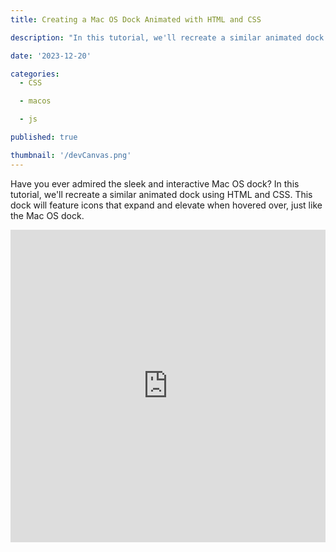 ```yaml
---
title: Creating a Mac OS Dock Animated with HTML and CSS

description: "In this tutorial, we'll recreate a similar animated dock using HTML and CSS. This dock will feature icons that expand and elevate when hovered over, just like the Mac OS dock."

date: '2023-12-20'

categories:
  - CSS

  - macos

  - js

published: true

thumbnail: '/devCanvas.png'
---
```


Have you ever admired the sleek and interactive Mac OS dock? In this tutorial, we'll recreate a similar animated dock using HTML and CSS. This dock will feature icons that expand and elevate when hovered over, just like the Mac OS dock.

<iframe
                title="embed"
                src="https://snippet-bice.vercel.app/play/eKCyam/embed"
                frameborder="0"
                height="500px"
                width="100%"
                loading="lazy"  
/>

### Setting up the HTML Structure

Let's start by creating the HTML structure for our animated dock:

```html
<div class="dock">
	<ul class="dock-list">
		<li>
			<img
				src="https://uploads-ssl.webflow.com/5f7081c044fb7b3321ac260e/5f70853981255cc36b3a37af_finder.png"
				alt="Finder"
			/>
		</li>
		<li>
			<img
				src="https://uploads-ssl.webflow.com/5f7081c044fb7b3321ac260e/5f70853ddd826358438eda6d_safari.png"
				alt="Safari"
			/>
		</li>
		<li>
			<img
				src="https://uploads-ssl.webflow.com/5f7081c044fb7b3321ac260e/5fedaca72d254225f4231a31_45_facetime.png"
				alt="Facetime"
			/>
		</li>
		<li>
			<img
				src="https://uploads-ssl.webflow.com/5f7081c044fb7b3321ac260e/5f70853270b5e2ccfd795b49_appstore.png"
				alt="App Store"
			/>
		</li>
		<li>
			<img
				src="https://uploads-ssl.webflow.com/5f7081c044fb7b3321ac260e/5f708535849ec3b2e752cef3_calendar.png"
				alt="Calender"
			/>
		</li>
		<li>
			<img
				src="https://uploads-ssl.webflow.com/5f7081c044fb7b3321ac260e/5f70853943597517f128b9b4_launchpad.png"
				alt="Drawer"
			/>
		</li>
	</ul>
</div>
```

Replace the image URLs with your preferred icons. Ensure they are appropriately sized and have transparent backgrounds for a cleaner look.

### Styling the Dock with CSS

Now, let's style our dock and its icons using CSS to achieve the Mac OS-like appearance and animations:

### CSS

```css
body {
	background-color: white;
}
```

#### Dock Container Styles

```css
.dock {
	position: fixed;
	bottom: 0;
	left: 50%;
	height: 75px;
	background: #f0f0f0;
	backdrop-filter: blur(10px);
	z-index: 999;
	width: fit-content;
	transform: translateX(-50%);
	padding: 0 20px;
	border-radius: 30px;
	margin-bottom: 20px;
}
```

- `position: fixed;` fixes the dock at the bottom of the viewport, ensuring it remains visible even when the user scrolls.
- `bottom: 0;` places the dock at the bottom of the screen.
- `left: 50%;` positions the dock horizontally at 50% of the viewport width.
- `height: 75px;` sets the height of the dock.
- `background: #f0f0f0;` provides a light gray background color for the dock.
- `backdrop-filter: blur(10px);` applies a blur effect to the background, enhancing the visual appeal.
- `z-index: 999;` ensures the dock appears above other elements on the page.
- `width: fit-content;` makes the width of the dock adjust to fit its content.
- `transform: translateX(-50%);` horizontally centers the dock using a CSS transform.
- `padding: 0 20px;` adds padding to the left and right sides of the dock.
- `border-radius: 30px;` rounds the corners of the dock.
- `margin-bottom: 20px;` adds some space below the dock for better spacing between content.

#### Dock List Styles

```css
.dock-list {
	list-style: none;
	padding: 0;
	margin: 0;
	display: flex;
	justify-content: center;
	align-items: center;
	height: 100%;
}
```

- `list-style: none;` removes default list styles (bullets or numbers) from the `<ul>` element.
- `padding: 0; margin: 0;` removes default padding and margin of the `<ul>` element.
- `display: flex;` changes the layout to a flexbox, allowing for easy alignment and positioning.
- `justify-content: center; align-items: center;` horizontally and vertically centers the items within the dock.
- `height: 100%;` ensures the `<ul>` element takes up the full height of its container (the `.dock` div).

### Dock Item (Icon) Styles

```css
.dock-list li {
	margin: 0 1px;
	transition: transform 0.3s ease-in-out;
}

.dock-list li img {
	width: 50px;
	height: 50px;
	border-radius: 20%;
	box-shadow: 0 0px 0px rgba(0, 0, 0, 0.2);
}
```

- `.dock-list li` applies margin between individual icons and specifies the transition effect when an icon is hovered over (`transform` with a duration of 0.3s and ease-in-out timing function).
- `.dock-list li img` styles the images within the list items, setting their width and height to 50px x 50px, applying a rounded border, and adding a subtle box shadow for a 3D effect.

#### Hover Effect

```css
.dock-list li:hover {
	transform: translateY(-10px);
	scale: 1.5;
	margin: 0 10px;
}
```

- When an icon (`li`) is hovered over, it translates upward (`transform: translateY(-10px);`), scales to 1.5 times its original size (`scale: 1.5;`), and increases the margin for spacing (`margin: 0 10px;`). This creates an animated expansion and elevation effect for the icons.

### Adding More Icons (Optional)

Feel free to add more icons to the dock by inserting additional `<li>` elements with their respective image sources.

### Customization and Experimentation

Experiment with different icon sizes, shadow effects, or transition timings to customize the appearance and behavior of your dock. You can also explore adding functionalities to these icons with JavaScript to create a more interactive experience.

### Conclusion

And there you have it! With a bit of HTML and CSS, you've created an animated dock reminiscent of the Mac OS style. Feel free to personalize it further, add your favorite app icons, or enhance its interactivity as per your preferences.

Explore and have fun with your personalized Mac OS-like dock on your web projects!
